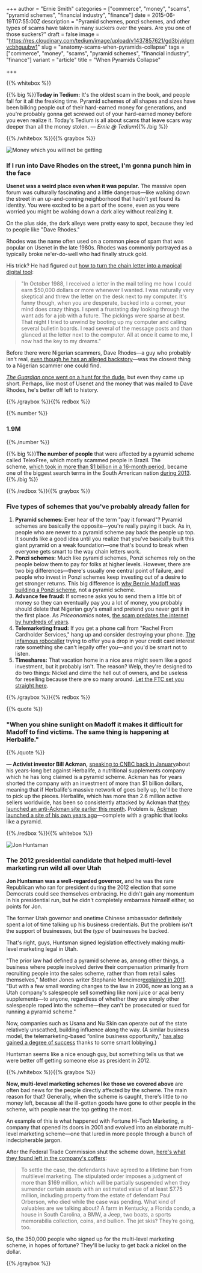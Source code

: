 +++
author = "Ernie Smith"
categories = ["commerce", "money", "scams", "pyramid schemes", "financial industry", "finance"]
date = 2015-06-19T07:55:00Z
description = "Pyramid schemes, ponzi schemes, and other types of scams have taken in many suckers over the years. Are you one of those suckers?"
draft = false
image = "https://res.cloudinary.com/tedium/image/upload/v1437857621/gd3bjyklgmvcbhguubw1"
slug = "anatomy-scams-when-pyramids-collapse"
tags = ["commerce", "money", "scams", "pyramid schemes", "financial industry", "finance"]
variant = "article"
title = "When Pyramids Collapse"

+++

{{% whitebox %}}

{{% big %}}**Today in Tedium:** It's the oldest scam in the book, and people fall for it all the freaking time. Pyramid schemes of all shapes and sizes have been bilking people out of their hard-earned money for generations, and you're probably gonna get screwed out of your hard-earned money before you even realize it. Today's Tedium is all about scams that leave scars way deeper than all the money stolen. _— Ernie @ Tedium_{{% /big %}}

{{% /whitebox %}}{{% graybox %}}

![Money which you will not be getting](https://res.cloudinary.com/tedium/image/upload/v1437857468/txe08c5go5o5mzf5wsao.jpg)

### If I run into Dave Rhodes on the street, I'm gonna punch him in the face

**Usenet was a weird place even when it was popular.** The massive open forum was culturally fascinating and a little dangerous—like walking down the street in an up-and-coming neighborhood that hadn't yet found its identity. You were excited to be a part of the scene, even as you were worried you might be walking down a dark alley without realizing it.

On the plus side, the dark alleys were pretty easy to spot, because they led to people like "Dave Rhodes."

Rhodes was the name often used on a common piece of spam that was popular on Usenet in the late 1980s. Rhodes was commonly portrayed as a typically broke ne'er-do-well who had finally struck gold.

His trick? He had figured out [how to turn the chain letter into a magical digital tool](http://www.cs.rutgers.edu/~watrous/dave-rhodes.html):

> "In October 1988, I received a letter in the mail telling me how I could earn $50,000 dollars or more whenever I wanted. I was naturally very skeptical and threw the letter on the desk next to my computer. It's funny though, when you are desperate, backed into a corner, your mind does crazy things. I spent a frustating day looking through the want ads for a job with a future. The pickings were sparse at best. That night I tried to unwind by booting up my computer and calling several bulletin boards. I read several of the message posts and than glanced at the letter next to the computer. All at once it came to me, I now had the key to my dreams."

Before there were Nigerian scammers, Dave Rhodes—a guy who probably isn't real, [even though he has an alleged backstory](http://www.faqs.org/faqs/net-legends-faq/part2/)—was the closest thing to a Nigerian scammer one could find.

[_The Guardian_ once went on a hunt for the dude](http://www.theguardian.com/money/2003/mar/29/scamsandfraud.jobsandmoney), but even they came up short. Perhaps, like most of Usenet and the money that was mailed to Dave Rhodes, he's better off left to history.

{{% /graybox %}}{{% redbox %}}

{{% number %}}
### 1.9M
{{% /number %}}

{{% big %}}**The number of people** that were affected by a pyramid scheme called TelexFree, which mostly scammed people in Brazil. The scheme, [which took in more than $1 billion in a 16-month period](https://www.bostonglobe.com/business/2015/03/02/trustee-telexfree-took-more-than-billion-before-was-shut-down/RikQeMWdZlUzG398byClgL/story.html), became one of the biggest search terms in the South American nation [during 2013](http://www.google.com/trends/explore#q=telexfree&geo=BR&cmpt=q&tz=Etc%2FGMT%2B4).{{% /big %}}

{{% /redbox %}}{{% graybox %}}

### Five types of schemes that you've probably already fallen for

1. **Pyramid schemes:** Ever hear of the term "pay it forward"? Pyramid schemes are basically the opposite—you're really paying it back. As in, people who are newer to a pyramid scheme pay back the people up top. It sounds like a good idea until you realize that you've basically built this giant pyramid on a weak foundation—one that's bound to break when everyone gets smart to the way chain letters work.
2. **Ponzi schemes:** Much like pyramid schemes, Ponzi schemes rely on the people below them to pay for folks at higher levels. However, there are two big differences—there's usually one central point of failure, and people who invest in Ponzi schemes keep investing out of a desire to get stronger returns. This big difference is [why Bernie Madoff was building a Ponzi scheme](http://www.businessinsider.com/how-bernie-madoffs-ponzi-scheme-worked-2014-7), not a pyramid scheme.
3. **Advance fee fraud:** If someone asks you to send them a little bit of money so they can eventually pay you a lot of money, you probably should delete that Nigerian guy's email and pretend you never got it in the first place. As _Priceonomics_ notes, [the scam predates the internet by hundreds of years](http://priceonomics.com/the-email-scam-with-centuries-of-history/).
4. **Telemarketing fraud:** If you get a phone call from "Rachel From Cardholder Services," hang up and consider destroying your phone. [The infamous robocaller](http://www.consumeraffairs.com/news/rachel-from-cardholder-services-pays-up-011615.html) trying to offer you a drop in your credit card interest rate something she can't legally offer you—and you'd be smart not to listen.
5. **Timeshares:** That vacation home in a nice area might seem like a good investment, but it probably isn't. The reason? Welp, they're designed to do two things: Nickel and dime the hell out of owners, and be useless for reselling because there are so many around. [Let the FTC set you straight here](https://www.consumer.ftc.gov/articles/0073-timeshares-and-vacation-plans).

{{% /graybox %}}{{% redbox %}}

{{% quote %}}
### "When you shine sunlight on Madoff it makes it difficult for Madoff to find victims. The same thing is happening at Herbalife."
{{% /quote %}} 

**— Activist investor Bill Ackman,** [speaking to CNBC back in January](http://www.cnbc.com/id/102314897)about his years-long bet against Herbalife, a nutritional supplements company which he has long claimed is a pyramid scheme. Ackman has for years shorted the company with an investment of more than $1 billion dollars, meaning that if Herbalife's massive network of goes belly up, he'll be there to pick up the pieces. Herbalife, which has more than 2.6 million active sellers worldwide, has been so consistently attacked by Ackman that [they launched an anti-Ackman site earlier this month](http://www.therealbillackman.com/). Problem is, [Ackman launched a site of his own years ago](http://www.factsaboutherbalife.com/)—complete with a graphic that looks like a pyramid.

{{% /redbox %}}{{% whitebox %}}

![Jon Huntsman](https://res.cloudinary.com/tedium/image/upload/v1437857504/eqlckkr6wwgpqtipfe7m.jpg)

### The 2012 presidential candidate that helped multi-level marketing run wild all over Utah

**Jon Huntsman was a well-regarded governor,** and he was the rare Republican who ran for president during the 2012 election that some Democrats could see themselves embracing. He didn't gain any momentum in his presidential run, but he didn't completely embarrass himself either, so points for Jon.

The former Utah governor and onetime Chinese ambassador definitely spent a lot of time talking up his business credentials. But the problem isn't the support of businesses, but the _type_ of businesses he backed.

That's right, guys, Huntsman signed legislation effectively making multi-level marketing legal in Utah.

"The prior law had defined a pyramid scheme as, among other things, a business where people involved derive their compensation primarily from recruiting people into the sales scheme, rather than from retail sales themselves," Mother Jones writer Stephanie Mencimer[explained in 2011](http://www.motherjones.com/politics/2011/09/jon-huntsman-pyramid-scheme-mlm). "But with a few small wording changes to the law in 2006, now as long as a Utah company's salespeople sell something like noni juice or acai berry supplements—to anyone, regardless of whether they are simply other salespeople roped into the scheme—they can't be prosecuted or sued for running a pyramid scheme."

Now, companies such as Usana and Nu Skin can operate out of the state relatively unscathed, building influence along the way. (A similar business model, the telemarketing-based “online business opportunity,” [has also gained a degree of success](http://www.cityweekly.net/utah/dialing-for-dollars/Content?oid=2161608) thanks to some smart lobbying.)

Huntsman seems like a nice enough guy, but something tells us that we were better off getting someone else as president in 2012.

{{% /whitebox %}}{{% graybox %}}

**Now, multi-level marketing schemes like those we covered above** are often bad news for the people directly affected by the scheme. The main reason for that? Generally, when the scheme is caught, there's little to no money left, because all the ill-gotten goods have gone to other people in the scheme, with people near the top getting the most.

An example of this is what happened with Fortune Hi-Tech Marketing, a company that opened its doors in 2001 and evolved into an elaborate multi-level marketing scheme—one that lured in more people through a bunch of indecipherable jargon.

After the Federal Trade Commission shut the scheme down, [here's what they found left in the company's coffers](https://www.ftc.gov/news-events/blogs/business-blog/2014/05/entrepreneurs-when-it-comes-pyramid-schemes-dont-be-denial):

> To settle the case, the defendants have agreed to a lifetime ban from multilevel marketing. The stipulated order imposes a judgment of more than $169 million, which will be partially suspended when they surrender certain assets with an estimated value of at least $7.75 million, including property from the estate of defendant Paul Orberson, who died while the case was pending. What kind of valuables are we talking about? A farm in Kentucky, a Florida condo, a house in South Carolina, a BMW, a Jeep, two boats, a sports memorabilia collection, coins, and bullion. The jet skis? They’re going, too.

So, the 350,000 people who signed up for the multi-level marketing scheme, in hopes of fortune? They'll be lucky to get back a nickel on the dollar.

{{% /graybox %}}
